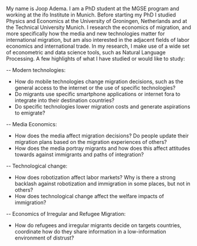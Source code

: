 ---
---
My name is Joop Adema. I am a PhD student at the MGSE program and working at the ifo Institute in Munich. Before starting my PhD I studied Physics and Economics at the University of Groningen, Netherlands and at the Technical University Munich. I research the economics of migration, and more specifically how the media and new technologies matter for international migration, but am also interested in the adjacent fields of labor economics and international trade. In my research, I make use of a wide set of econometric and data science tools, such as Natural Language Processing. A few highlights of what I have studied or would like to study:


-- Modern technologies: 
- How do mobile technologies change migration decisions, such as the general access to the internet or the use of specific technologies? 
- Do migrants use specific smartphone applications or internet fora to integrate into their destination countries?
- Do specific technologies lower migration costs and generate aspirations to emigrate?

-- Media Economics:
- How does the media affect migration decisions? Do people update their migration plans based on the migration experiences of others?
- How does the media portray migrants and how does this affect attitudes towards against immigrants and paths of integration?

-- Technological change: 
- How does robotization affect labor markets? Why is there a strong backlash against robotization and immigration in some places, but not in others?
- How does technological change affect the welfare impacts of immigration? 

-- Economics of Irregular and Refugee Migration:
- How do refugees and irregular migrants decide on targets countries, coordinate how do they share information in a low-information environment of distrust?
